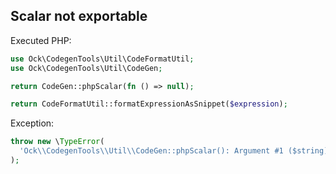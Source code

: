 ## Scalar not exportable

Executed PHP:

```php
use Ock\CodegenTools\Util\CodeFormatUtil;
use Ock\CodegenTools\Util\CodeGen;

return CodeGen::phpScalar(fn () => null);

return CodeFormatUtil::formatExpressionAsSnippet($expression);
```

Exception:

```php
throw new \TypeError(
  'Ock\\CodegenTools\\Util\\CodeGen::phpScalar(): Argument #1 ($string) must be of type string|int|float|bool|null, Closure given, called in [..] eval()\'d code on line 4',
);
```
